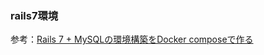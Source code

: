 ### rails7環境
参考：[Rails 7 + MySQLの環境構築をDocker composeで作る](https://qiita.com/croquette0212/items/7b99d9339fd773ddf20b)
